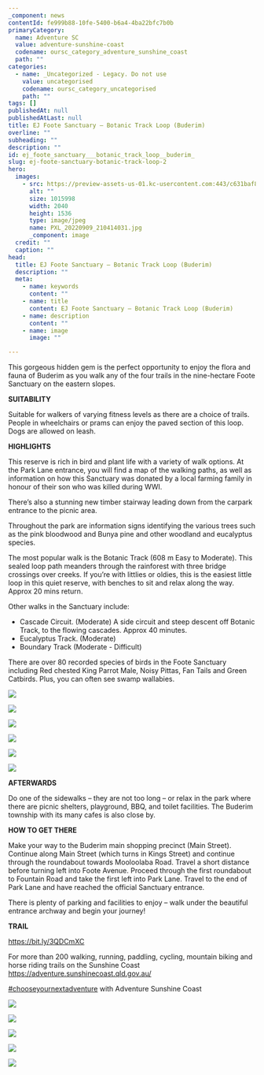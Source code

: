 ```yaml
---
_component: news
contentId: fe999b88-10fe-5400-b6a4-4ba22bfc7b0b
primaryCategory:
  name: Adventure SC
  value: adventure-sunshine-coast
  codename: oursc_category_adventure_sunshine_coast
  path: ""
categories:
  - name: _Uncategorized - Legacy. Do not use
    value: uncategorised
    codename: oursc_category_uncategorised
    path: ""
tags: []
publishedAt: null
publishedAtLast: null
title: EJ Foote Sanctuary – Botanic Track Loop (Buderim)
overline: ""
subheading: ""
description: ""
id: ej_foote_sanctuary___botanic_track_loop__buderim_
slug: ej-foote-sanctuary-botanic-track-loop-2
hero:
  images:
    - src: https://preview-assets-us-01.kc-usercontent.com:443/c631baf8-1b46-001f-580c-d0001b68b4a8/1fcfaa50-42fd-4c66-a2ea-af551e4f07f0/PXL_20220909_210414031.jpg
      alt: ""
      size: 1015998
      width: 2040
      height: 1536
      type: image/jpeg
      name: PXL_20220909_210414031.jpg
      _component: image
  credit: ""
  caption: ""
head:
  title: EJ Foote Sanctuary – Botanic Track Loop (Buderim)
  description: ""
  meta:
    - name: keywords
      content: ""
    - name: title
      content: EJ Foote Sanctuary – Botanic Track Loop (Buderim)
    - name: description
      content: ""
    - name: image
      image: ""

---
```

This gorgeous hidden gem is the perfect opportunity to enjoy the flora and fauna of Buderim as you walk any of the four trails in the nine-hectare Foote Sanctuary on the eastern slopes.

**SUITABILITY**

Suitable for walkers of varying fitness levels as there are a choice of trails. People in wheelchairs or prams can enjoy the paved section of this loop. Dogs are allowed on leash.

**HIGHLIGHTS**

This reserve is rich in bird and plant life with a variety of walk options. At the Park Lane entrance, you will find a map of the walking paths, as well as information on how this Sanctuary was donated by a local farming family in honour of their son who was killed during WWI.

There’s also a stunning new timber stairway leading down from the carpark entrance to the picnic area.

Throughout the park are information signs identifying the various trees such as the pink bloodwood and Bunya pine and other woodland and eucalyptus species.

The most popular walk is the Botanic Track (608 m Easy to Moderate). This sealed loop path meanders through the rainforest with three bridge crossings over creeks. If you’re with littlies or oldies, this is the easiest little loop in this quiet reserve, with benches to sit and relax along the way. Approx 20 mins return.

Other walks in the Sanctuary include:

*   Cascade Circuit. (Moderate) A side circuit and steep descent off Botanic Track, to the flowing cascades. Approx 40 minutes.
*   Eucalyptus Track. (Moderate)
*   Boundary Track (Moderate - Difficult)

There are over 80 recorded species of birds in the Foote Sanctuary including Red chested King Parrot Male, Noisy Pittas, Fan Tails and Green Catbirds. Plus, you can often see swamp wallabies.

![](https://preview-assets-us-01.kc-usercontent.com:443/c631baf8-1b46-001f-580c-d0001b68b4a8/b7758c12-f855-4d81-aa08-afd94421e240/7LmnNH5pxjrnlhbPcY50SHvAO-ibNvVEM3FW7WnRW8g-1536x20482-1-768x1024.jpg)

![](https://preview-assets-us-01.kc-usercontent.com:443/c631baf8-1b46-001f-580c-d0001b68b4a8/8acd477e-752f-45f6-b330-7e159ebeff61/dxMCBnGJD2nqcZD7ahAo3jUfy30t2Wi173OH2ih-6ho-2048x1536-1-1024x768.jpg)

![](https://preview-assets-us-01.kc-usercontent.com:443/c631baf8-1b46-001f-580c-d0001b68b4a8/ce891c0e-fad3-40f8-972a-eb00c130c652/HlJGZu7l33nGMiJEae16G7CtN8Ha0M1Bqp8rrqOU_t0-1536x2048-1-768x1024.jpg)

![](https://preview-assets-us-01.kc-usercontent.com:443/c631baf8-1b46-001f-580c-d0001b68b4a8/ef98f5fa-75a2-485a-b159-8dde2ffeb3cf/PXL_20220909_205315853-771x1024.jpg)

![](https://preview-assets-us-01.kc-usercontent.com:443/c631baf8-1b46-001f-580c-d0001b68b4a8/3a6c936c-efd6-4bf6-a2d8-c948648681e8/PXL_20220909_2053575702-771x1024.jpg)

![](https://preview-assets-us-01.kc-usercontent.com:443/c631baf8-1b46-001f-580c-d0001b68b4a8/0fc96dba-c2d1-4488-ae06-d9659ccd44b4/PXL_20220909_210014757-1024x771.jpg)

**AFTERWARDS**

Do one of the sidewalks – they are not too long – or relax in the park where there are picnic shelters, playground, BBQ, and toilet facilities. The Buderim township with its many cafes is also close by.

**HOW TO GET THERE**

Make your way to the Buderim main shopping precinct (Main Street). Continue along Main Street (which turns in Kings Street) and continue through the roundabout towards Mooloolaba Road. Travel a short distance before turning left into Foote Avenue. Proceed through the first roundabout to Fountain Road and take the first left into Park Lane. Travel to the end of Park Lane and have reached the official Sanctuary entrance.

There is plenty of parking and facilities to enjoy – walk under the beautiful entrance archway and begin your journey!

**TRAIL**

<https://bit.ly/3QDCmXC>


For more than 200 walking, running, paddling, cycling, mountain biking and horse riding trails on the Sunshine Coast <https://adventure.sunshinecoast.qld.gov.au/>


[#chooseyournextadventure](https://www.facebook.com/hashtag/chooseyournextadventure?__eep__=6&__cft__%5b0%5d=AZUKkPJIqUvPnkUH0_rVtd0Oyu8vl5tZ_GBng3yvBCFdakHN3dyc4KRznxBHW0zKI3_W-BIAwtboq9hECem-vDKzWbi3AbD-YbusQbHgpO7_nOnWOL0L1xJzLC4cQZt0_eU&__tn__=*NK-R)
&#x20;with Adventure Sunshine Coast

![](https://preview-assets-us-01.kc-usercontent.com:443/c631baf8-1b46-001f-580c-d0001b68b4a8/ee374d3c-669c-4c2d-8ded-f027bb547e32/ZCAK2yXdvgQnRsUj41U4gofyiZHt0B7alxHX9ZGw7sE-1536x20482-1-768x1024.jpg)

![](https://preview-assets-us-01.kc-usercontent.com:443/c631baf8-1b46-001f-580c-d0001b68b4a8/0b125420-b9a8-414c-82ae-38398315e0dc/18822_IMG_4554_edited-922x1024.jpg)

![](https://preview-assets-us-01.kc-usercontent.com:443/c631baf8-1b46-001f-580c-d0001b68b4a8/8de7b5e2-1e3b-4b32-a1f3-0cfc579cd0c6/18822_IMG_4567_edited-922x1024.jpg)

![](https://preview-assets-us-01.kc-usercontent.com:443/c631baf8-1b46-001f-580c-d0001b68b4a8/f02b7c3c-3e0f-4a03-b1a9-a55a45d53e8f/PXL_20220909_210151767-1-771x1024.jpg)

![](https://preview-assets-us-01.kc-usercontent.com:443/c631baf8-1b46-001f-580c-d0001b68b4a8/e2ba4094-9313-4463-b5f4-45d70f0babb5/PXL_20220909_210125433-1024x771.jpg)
